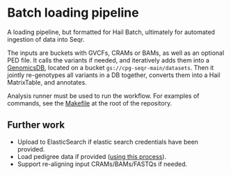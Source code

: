 # Batch loading pipeline

A loading pipeline, but formatted for Hail Batch, ultimately for automated ingestion of data into Seqr.

The inputs are buckets with GVCFs, CRAMs or BAMs, as well as an optional PED file. It calls the variants if needed, and iteratively adds them into a [GenomicsDB](https://github.com/Intel-HLS/GenomicsDB/wiki), located on a bucket `gs://cpg-seqr-main/datasets`. Then it jointly re-genotypes all variants in a DB together, converts them into a Hail MatrixTable, and annotates.

Analysis runner must be used to run the workflow. For examples of commands, see the [Makefile](../Makefile) at the root of the repository. 


## Further work

* Upload to ElasticSearch if elastic search credentials have been provided.
* Load pedigree data if provided ([using this process](https://centrepopgen.slack.com/archives/C01R7CKJGHM/p1618551394039300)).
* Support re-aligning input CRAMs/BAMs/FASTQs if needed.
